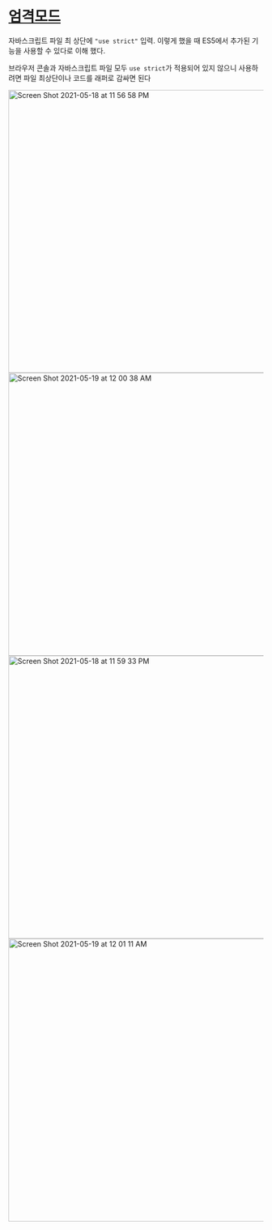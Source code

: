 # [엄격모드](https://ko.javascript.info/strict-mode)
자바스크립트 파일 최 상단에 `"use strict"` 입력. 
이렇게 했을 때 ES5에서 추가된 기능을 사용할 수 있다로 이해 했다.

브라우저 콘솔과 자바스크립트 파일 모두 `use strict`가 적용되어 있지 않으니 사용하려면 파일 최상단이나 코드를 래퍼로 감싸면 된다<br>

<img width="559" alt="Screen Shot 2021-05-18 at 11 56 58 PM" src="https://user-images.githubusercontent.com/69044941/118674434-bcc88480-b834-11eb-900c-b7ca65283a17.png">

<img width="559" alt="Screen Shot 2021-05-19 at 12 00 38 AM" src="https://user-images.githubusercontent.com/69044941/118675036-40827100-b835-11eb-8ebe-6797e85feec6.png">

<img width="559" alt="Screen Shot 2021-05-18 at 11 59 33 PM" src="https://user-images.githubusercontent.com/69044941/118674888-19c43a80-b835-11eb-925c-83f96fe07e7c.png">

<img width="559" alt="Screen Shot 2021-05-19 at 12 01 11 AM" src="https://user-images.githubusercontent.com/69044941/118675150-54c66e00-b835-11eb-86b9-42e49e3a70ed.png">
